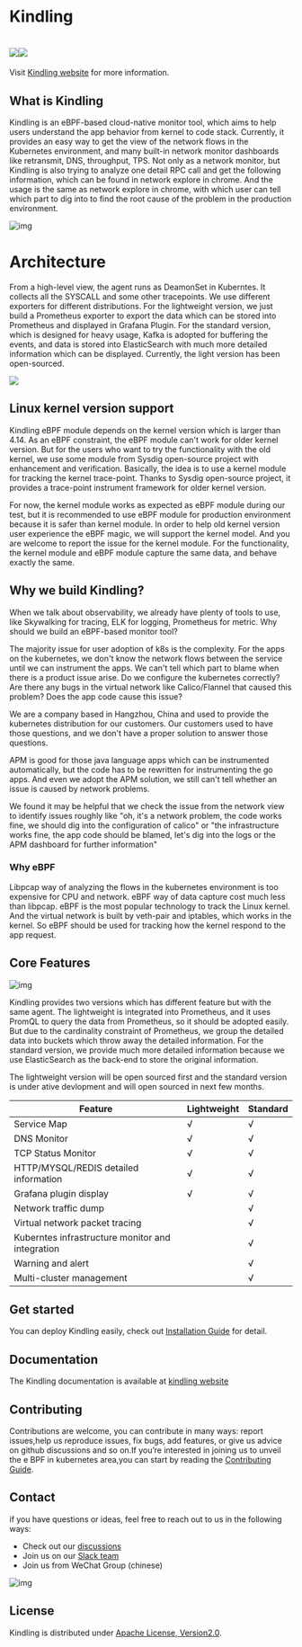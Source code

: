 # Kindling

# [![](https://img.shields.io/badge/license-Apache2.0-blue.svg)](https://github.com/Kindling-project/kindling/blob/main/LICENSE)[![](https://img.shields.io/badge/docs-latest-green.svg)](http://www.kindling.space:33215/project-1/)

Visit [Kindling website](http://kindling.harmonycloud.cn/) for more information.

## What is Kindling

Kindling is an eBPF-based cloud-native monitor tool, which aims to help users understand the app behavior from kernel to code stack. Currently, it provides an easy way to get the view of the network flows in the Kubernetes environment, and many built-in network monitor dashboards like retransmit, DNS, throughput, TPS. Not only as a network monitor, but Kindling is also trying to analyze one detail RPC call and get the following information, which can be found in network explore in chrome. And the usage is the same as network explore in chrome, with which user can tell which part to dig into to find the root cause of the problem in the production environment. 

![img](https://cdn.nlark.com/yuque/0/2021/png/749988/1633767195234-af2913c4-75d7-447d-99bb-bd1d815883ae.png)

# Architecture

From a high-level view, the agent runs as DeamonSet in Kuberntes. It collects all the SYSCALL and some other tracepoints. We use different exporters for different distributions. For the lightweight version, we just build a Prometheus exporter to export the data which can be stored into Prometheus and displayed in Grafana Plugin. For the standard version, which is designed for heavy usage, Kafka is adopted for buffering the events, and data is stored into ElasticSearch with much more detailed information which can be displayed. Currently, the light version has been open-sourced. 

![](https://cdn.nlark.com/yuque/0/2021/png/749988/1636076970508-2aa15679-2ab7-4f82-bd58-2ce3832b4550.png)

## Linux kernel version support

Kindling eBPF module depends on the kernel version which is larger than 4.14. As an eBPF constraint,  the eBPF module can't work for older kernel version. But for the users who want to try the functionality with the old kernel, we use some module from Sysdig open-source project with enhancement and verification. Basically, the idea is to use a kernel module for tracking the kernel trace-point. Thanks to Sysdig open-source project, it provides a trace-point instrument framework for older kernel version. 

For now, the kernel module works as expected as eBPF module during our test, but it is recommended to use eBPF module for production environment because it is safer than kernel module. In order to help old kernel version user experience the eBPF magic, we will support the kernel model. And you are welcome to report the issue for the kernel module. For the functionality, the kernel module and eBPF module capture the same data, and behave exactly the same.   

## Why we build Kindling?

When we talk about observability, we already have plenty of tools to use, like Skywalking for tracing, ELK for logging, Prometheus for metric. Why should we build an eBPF-based monitor tool?

The majority issue for user adoption of k8s is the complexity. For the apps on the kubernetes, we don't know the network flows between the service until we can instrument the apps. We can't tell which part to blame when there is a product issue arise. Do we configure the kubernetes correctly? Are there any bugs in the virtual network like Calico/Flannel that caused this problem? Does the app code cause this issue?

We are a company based in Hangzhou, China and used to provide the kubernetes distribution for our customers. Our customers used to have those questions, and we don't have a proper solution to answer those questions.

APM is good for those java language apps which can be instrumented automatically, but the code has to be rewritten for instrumenting the go apps. And even we adopt the APM solution, we still can't tell whether an issue is caused by network problems.

We found it may be helpful that we check the issue from the network view to identify issues roughly like "oh, it's a network problem, the code works fine, we should dig into the configuration of calico" or "the infrastructure works fine, the app code should be blamed, let's dig into the logs or the APM dashboard for further information" 

### Why eBPF

Libpcap way of analyzing the flows in the kubernetes environment is too expensive for CPU and network. eBPF way of data capture cost much less than libpcap. eBPF is the most popular technology to track the Linux kernel. And the virtual network is built by veth-pair and iptables, which works in the kernel. So eBPF should be used for tracking how the kernel respond to the app request.

## Core Features

![img](https://cdn.nlark.com/yuque/0/2022/png/749988/1642572876088-c26396ac-e7bb-44e7-ae0c-cc96f3344cd8.png)

Kindling provides two versions which has different feature but with the same agent. The lightweight is integrated into Prometheus, and it uses PromQL to query the data from Prometheus, so it should be adopted easily. But due to the cardinality constraint of Prometheus, we group the detailed data into buckets which throw away the detailed information. For the standard version, we provide much more detailed information because we use ElasticSearch as the back-end to store the original information. 

The lightweight version will be open sourced first and the standard version is under ative devlopment and will open sourced in next few months. 

| Feature                                          | Lightweight | Standard |
| ------------------------------------------------ | ----------- | -------- |
| Service Map                                      | √           | √        |
| DNS Monitor                                      | √           | √        |
| TCP Status Monitor                               | √           | √        |
| HTTP/MYSQL/REDIS detailed information            | √           | √        |
| Grafana plugin display                           | √           | √        |
| Network traffic dump                             |             | √        |
| Virtual network packet  tracing                  |             | √        |
| Kuberntes infrastructure monitor and integration |             | √        |
| Warning and alert                                |             | √        |
| Multi-cluster management                         |             | √        |

## Get started

You can deploy Kindling easily, check out [Installation Guide](Installation/Installation.md) for detail.

## Documentation

The Kindling documentation is available at [kindling website]( http://www.kindling.space:33215/project-1/)

## Contributing 

Contributions are welcome, you can contribute in many ways: report issues,help us reproduce issues, fix bugs, add features, or give us advice on github discussions and so on.If you’re interested in joining us to unveil the e BPF  in kubernetes area,you can start by reading the [Contributing Guide](https://github.com/Kindling-project/kindling/blob/main/CONTRIBUTING.md).

## Contact

if  you have questions or ideas, feel free to reach out to us in the following ways:

- Check out our [discussions](https://github.com/Kindling-project/kindling/discussions)
- Join us on our [Slack team](https://kindling-world.slack.com/join/shared_invite/zt-12bdv5kbn-HPajCjB0_CmuvXw~4t_lAw#/shared-invite/email)
- Join us from WeChat Group (chinese)

![img](https://cdn.nlark.com/yuque/0/2022/png/2307576/1643176150105-21390a1c-15e7-4ee4-9f6d-07b1238342d8.png)

## License

Kindling is distributed under [Apache License, Version2.0](https://github.com/Kindling-project/kindling/blob/main/LICENSE).

